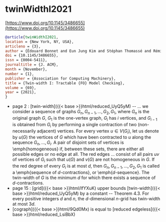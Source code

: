 # twinWidthI2021

[https://www.doi.org/10.1145/3486655](https://www.doi.org/10.1145/3486655)

```bibtex
@article{twinWidthI2021,
location = {New York, NY, USA},
articleno = {3},
author = {Édouard Bonnet and Eun Jung Kim and Stéphan Thomassé and Rémi Watrigant},
doi = {10.1145/3486655},
issn = {0004-5411},
journaltitle = {J. ACM},
month = {November},
number = {1},
publisher = {Association for Computing Machinery},
title = {Twin-width I: Tractable {FO} Model Checking},
volume = {69},
year = {2021},
}
```
* page 2 : [twin-width]({{< base >}}html/reduced_UyQ5yM) -- ... we consider a sequence of graphs $G_n,G_{n-1},\dots,G_2,G_1$, where $G_n$ is the original graph $G$, $G_1$ is the one-vertex graph, $G_i$ has $i$ vertices, and $G_{i-1}$ is obtained from $G_i$ by performing a single contraction of two (non-necessarily adjacent) vertices. For every vertex $u \in V(G_i)$, let us denote by $u(G)$ the vertices of $G$ which have been contracted to $u$ along the sequence $G_n,\dots,G_i$. A pair of disjoint sets of vertices is \emph{homogeneous} if, between these sets, there are either all possible edges or no edge at all. The red edges ... consist of all pairs $uv$ of vertices of $G_i$ such that $u(G)$ and $v(G)$ are not homogeneous in $G$. If the red degree of every $G_i$ is at most $d$, then $G_n,G_{n-1},\dots,G_2,G_1$ is called a \emph{sequence of $d$-contractions}, or \emph{$d$-sequence}. The twin-width of $G$ is the minimum $d$ for which there exists a sequence of $d$-contractions.
* page 15 : [grid]({{< base >}}html/lfYXuK) upper bounds [twin-width]({{< base >}}html/reduced_UyQ5yM) by a constant -- Theorem 4.3. For every positive integers $d$ and $n$, the $d$-dimensional $n$-grid has twin-width at most $3d$.
* [cograph]({{< base >}}html/9Qd0Mx) is equal to [reduced edgeless]({{< base >}}html/reduced_LsiBbX)